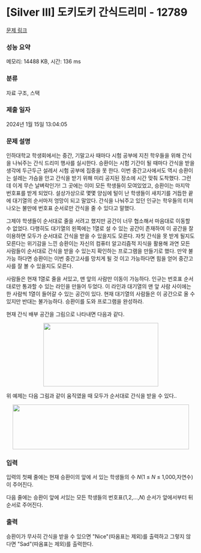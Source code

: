 # [Silver III] 도키도키 간식드리미 - 12789 

[문제 링크](https://www.acmicpc.net/problem/12789) 

### 성능 요약

메모리: 14488 KB, 시간: 136 ms

### 분류

자료 구조, 스택

### 제출 일자

2024년 1월 15일 13:04:05

### 문제 설명

<p>인하대학교 학생회에서는 중간, 기말고사 때마다 시험 공부에 지친 학우들을 위해 간식을 나눠주는 간식 드리미 행사를 실시한다. 승환이는 시험 기간이 될 때마다 간식을 받을 생각에 두근두근 설레서 시험 공부에 집중을 못 한다. 이번 중간고사에서도 역시 승환이는 설레는 가슴을 안고 간식을 받기 위해 미리 공지된 장소에 시간 맞춰 도착했다. 그런데 이게 무슨 날벼락인가! 그 곳에는 이미 모든 학생들이 모여있었고, 승환이는 마지막 번호표를 받게 되었다. 설상가상으로 몇몇 양심에 털이 난 학생들이 새치기를 거듭한 끝에 대기열의 순서마저 엉망이 되고 말았다. 간식을 나눠주고 있던 인규는 학우들의 터져 나오는 불만에 번호표 순서로만 간식을 줄 수 있다고 말했다. </p>

<p>그제야 학생들이 순서대로 줄을 서려고 했지만 공간이 너무 협소해서 마음대로 이동할 수 없었다. 다행히도 대기열의 왼쪽에는 1열로 설 수 있는 공간이 존재하여 이 공간을 잘 이용하면 모두가 순서대로 간식을 받을 수 있을지도 모른다. 자칫 간식을 못 받게 될지도 모른다는 위기감을 느낀 승환이는 자신의 컴퓨터 알고리즘적 지식을 활용해 과연 모든 사람들이 순서대로 간식을 받을 수 있는지 확인하는 프로그램을 만들기로 했다. 만약 불가능 하다면 승환이는 이번 중간고사를 망치게 될 것 이고 가능하다면 힘을 얻어 중간고사를 잘 볼 수 있을지도 모른다.</p>

<p>사람들은 현재 1열로 줄을 서있고, 맨 앞의 사람만 이동이 가능하다. 인규는 번호표 순서대로만 통과할 수 있는 라인을 만들어 두었다. 이 라인과 대기열의 맨 앞 사람 사이에는 한 사람씩 1열이 들어갈 수 있는 공간이 있다. 현재 대기열의 사람들은 이 공간으로 올 수 있지만 반대는 불가능하다. 승환이를 도와 프로그램을 완성하라.</p>

<p>현재 간식 배부 공간을 그림으로 나타내면 다음과 같다.</p>

<p style="text-align:center"><img alt="" src="https://onlinejudgeimages.s3-ap-northeast-1.amazonaws.com/problem/12789/1.png" style="height:169px; width:306px"></p>

<p>위 예제는 다음 그림과 같이 움직였을 때 모두가 순서대로 간식을 받을 수 있다..</p>

<p style="text-align:center"><img alt="" src="https://onlinejudgeimages.s3-ap-northeast-1.amazonaws.com/problem/12789/2.png" style="height:119px; width:470px"></p>

### 입력 

 <p>입력의 첫째 줄에는 현재 승환이의 앞에 서 있는 학생들의 수 <em>N</em>(1 ≤ <em>N</em> ≤ 1,000,자연수)이 주어진다.</p>

<p>다음 줄에는 승환이 앞에 서있는 모든 학생들의 번호표(1,2,...,<em>N</em>) 순서가 앞에서부터 뒤 순서로 주어진다.</p>

### 출력 

 <p>승환이가 무사히 간식을 받을 수 있으면 "Nice"(따옴표는 제외)를 출력하고 그렇지 않다면 "Sad"(따옴표는 제외)를 출력한다.</p>


